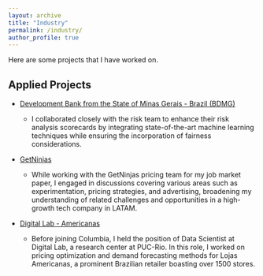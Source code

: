 ```yaml
---
layout: archive
title: "Industry"
permalink: /industry/
author_profile: true
---
```


Here are some projects that I have worked on.

## Applied Projects

- [Development Bank from the State of Minas Gerais - Brazil (BDMG)](https://www.bdmg.mg.gov.br/en/)
  - I collaborated closely with the risk team to enhance their risk analysis scorecards by integrating state-of-the-art machine learning techniques while ensuring the incorporation of fairness considerations.

- [GetNinjas](https://www.getninjas.com.br/)
  - While working with the GetNinjas pricing team for my job market paper, I engaged in discussions covering various areas such as experimentation, pricing strategies, and advertising, broadening my understanding of related challenges and opportunities in a high-growth tech company in LATAM.
 
- [Digital Lab - Americanas](www.americanas.com)
  - Before joining Columbia, I held the position of Data Scientist at Digital Lab, a research center at PUC-Rio. In this role, I worked on pricing optimization and demand forecasting methods for Lojas Americanas, a prominent Brazilian retailer boasting over 1500 stores.
